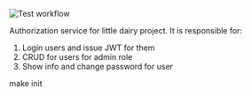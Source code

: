 ![Test workflow](https://github.com/de1mos242/little_diary/workflows/Test%20workflow/badge.svg)

Authorization service for little dairy project.
It is responsible for:
1. Login users and issue JWT for them
2. CRUD for users for admin role
3. Show info and change password for user


make init
